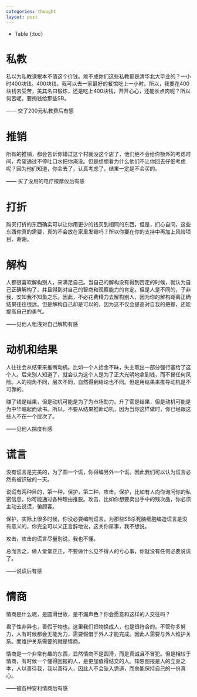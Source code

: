 ```yaml
---
categories: thought
layout: post
---
```


- Table
{:toc}
# 私教

私以为私教课根本不值这个价钱。难不成你们这些私教都是清华北大毕业的？一小时400块钱。400块钱，我可以去一家最好的餐馆吃上一小时。所以，我要花400块钱去受苦，美其名曰锻炼，还是吃上400块钱，开开心心，还能长点肉呢？所以何苦呢，要掏钱给那些SB。



—— 交了200元私教费后有感

# 推销

所有的推销，都会告诉你错过这个村就没这个店了，他们绝不会给你额外的考虑时间，希望通过不停吐口水把你淹没。但是想想看为什么他们不让你回去仔细考虑呢？因为他们知道，你会去了，认真考虑了，结果一定是不会买的。



—— 买了没用的电疗按摩仪后有感

# 打折

购买打折的东西确实可以让你用更少的钱买到相同的东西，但是，扪心自问，这些东西你真的需要，真的不会放在家里发霉吗？所以你要在你的支持中再加上风险项目，谢谢。



# 解构

人都很喜欢解构别人，来满足自己。当自己的解构没有得到否定的时候，就认为自己正确解构了，并且得到对自己的智商和观察能力的肯定。但是人是不同的，子非我，安知我不知鱼之乐。因此，不必花费精力去解构别人，因为你的解构距离正确结果往往很远。但是解构自己却是可以的，因为这不仅会提高对自我的把握，还能提高自己的勇气。



——见他人粗浅对自己解构有感

# 动机和结果

人往往会从结果来推断动机。比如一个人拾金不昧，失主取出一部分强行塞给了这个人。后来别人知道了，就会认为这个人是为了正大光明地拿到钱，而不冒任何风险。人的视角不同，层次不同，自然得到结论也不同。但是用结果来推导动机是不可靠的。

赚了钱是结果，但是动机可能是为了为市场助力。升了官是结果，但是动机可能是为中华崛起而读书。所以，不要从结果推断动机，因为当你这样做时，你已经跟这些人不在一个层次了。

——见他人揣度有感



# 谎言

没有谎言是完美的，为了圆一个谎，你得编另外一个谎。因此我们可以认为谎言必然有被识破的一天。

说谎有两种目的，第一种，保护，第二种，攻击。保护，比如有人向你询问你的私密信息，你可能通过各种理由推脱。攻击，比如你想要卖出手中的残次品，你必须主动去说谎，骗顾客。

保护，实际上很多时候，你没必要编制谎言，为那些SB杀死脑细胞编造谎言是没有意义的，你完全可以义正言辞地说，这关你屌事，我不想说。

攻击，攻击的谎言尽量别说，我也不懂。

总而言之，做人堂堂正正，不要做什么见不得人的亏心事，你就没有任何必要说谎了。

——说谎后有感



# 情商

情商是什么呢，是圆滑世故，是不漏声色？你会愿意和这样的人交往吗？

君子性非异也，善假于物也。这里我们把物换成人，也是很符合的。不管你多努力，人有时候都会无能为力，需要假借于外人才能完成。因此人需要与外人维护关系。而维护关系需要的就是情商。

情商是一个非常有趣的东西，显然情商不是圆滑，而是真诚且不冒犯。但是相较于情商，有时候一个懂得回报的人，是更加值得结交的人。知恩图报是人的立身之本，人以善待我，我以善待人，因此人不会坠入诡道，而总能保持自己的一份真心。

——被各种安利情商后有感